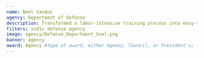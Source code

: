 ```yaml
---
name: Noel Sanqui
agency: Department of Defense
description: Transformed a labor-intensive training process into easy-to-understand, visual desk guides. Mr. Sanqui’s work saved time and improved accounting functions, reducing Active Document Listing by 54% and unmatched disbursements by 90%.
filters: indiv defense agency
image: agency/Defense_Department_Seal.png
banner: agency
award: Agency #type of award, either Agency, Council, or President's; this is case sensitive so make sure to match the options listed exactly. This section generates the format of the card
---
```

